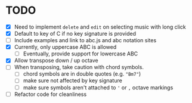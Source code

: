 # TODO

- [X] Need to implement `delete` and `edit` on selecting music with long click
- [X] Default to key of C if no key signature is provided
- [ ] Include examples and link to abc.js and abc notation sites
- [X] Currently, only uppercase ABC is allowed
    - [ ] Eventually, provide support for lowercase ABC
- [X] Allow transpose down / up octave
- [ ] When transposing, take caution with chord symbols. 
    - [ ] chord symbols are in double quotes (e.g. `"Bm7"`)
    - [ ] make sure not affected by key signature
    - [ ] make sure symbols aren't attached to `'` or `,` octave markings
- [ ] Refactor code for cleanliness
